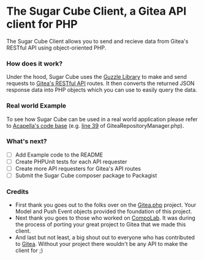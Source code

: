 The Sugar Cube Client, a Gitea API client for PHP
========

The Sugar Cube Client allows you to send and recieve data from Gitea's RESTful API using object-oriented PHP.

### How does it work?
Under the hood, Sugar Cube uses the [Guzzle Library](http://docs.guzzlephp.org/en/stable/) to make and send requests to [Gitea's RESTful API](https://try.gitea.io/api/swagger) routes. It then converts the returned JSON response data into PHP objects which you can use to easily query the data.

### Real world Example
To see how Sugar Cube can be used in a real world application please refer to [Acapella's code base](https://github.com/sitelease/acappella) (e.g. [line 39](https://github.com/sitelease/acappella/blob/1.0.0/src/Application/GiteaRepositoryManager.php#L39) of GiteaRepositoryManager.php).

### What's next?
- [ ] Add Example code to the README
- [ ] Create PHPUnit tests for each API requester
- [ ] Create more API requesters for Gitea's API routes
- [ ] Submit the Sugar Cube composer package to Packagist

### Credits
* First thank you goes out to the folks over on the [Gitea.php](https://github.com/sab-international/gitea.php) project. Your Model and Push Event objects provided the foundation of this project.
* Next thank you goes to those who worked on [CompoLab](https://github.com/bricev/CompoLab). It was during the process of porting your great project to Gitea that we made this client.
* And last but not least, a big shout out to everyone who has contributed to [Gitea](https://github.com/go-gitea/gitea). Without your project there wouldn't be any API to make the client for ;)
